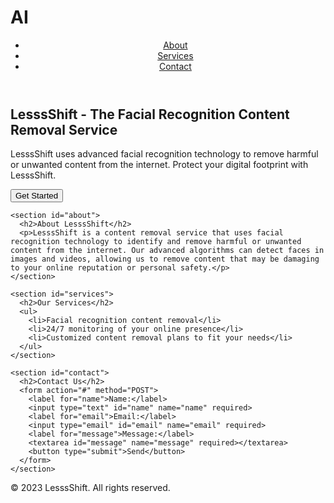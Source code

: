 # AI
<!DOCTYPE html>
<html lang="en">
<head>
  <meta charset="UTF-8">
  <meta name="viewport" content="width=device-width, initial-scale=1.0">
  <meta name="description" content="LesssShift is a content removal service that uses facial recognition technology.">
  <title>LesssShift - Facial Recognition Content Removal Service</title>
</head>
<body>
  <header>
    <nav>
      <ul>
        <li><a href="#about">About</a></li>
        <li><a href="#services">Services</a></li>
        <li><a href="#contact">Contact</a></li>
      </ul>
    </nav>
  </header>

  <main>
    <section id="hero">
      <h1>LesssShift - The Facial Recognition Content Removal Service</h1>
      <p>LesssShift uses advanced facial recognition technology to remove harmful or unwanted content from the internet. Protect your digital footprint with LesssShift.</p>
      <button>Get Started</button>
    </section>

    <section id="about">
      <h2>About LesssShift</h2>
      <p>LesssShift is a content removal service that uses facial recognition technology to identify and remove harmful or unwanted content from the internet. Our advanced algorithms can detect faces in images and videos, allowing us to remove content that may be damaging to your online reputation or personal safety.</p>
    </section>

    <section id="services">
      <h2>Our Services</h2>
      <ul>
        <li>Facial recognition content removal</li>
        <li>24/7 monitoring of your online presence</li>
        <li>Customized content removal plans to fit your needs</li>
      </ul>
    </section>

    <section id="contact">
      <h2>Contact Us</h2>
      <form action="#" method="POST">
        <label for="name">Name:</label>
        <input type="text" id="name" name="name" required>
        <label for="email">Email:</label>
        <input type="email" id="email" name="email" required>
        <label for="message">Message:</label>
        <textarea id="message" name="message" required></textarea>
        <button type="submit">Send</button>
      </form>
    </section>
  </main>

  <footer>
    <p>&copy; 2023 LesssShift. All rights reserved.</p>
  </footer>
</body>
</html>
